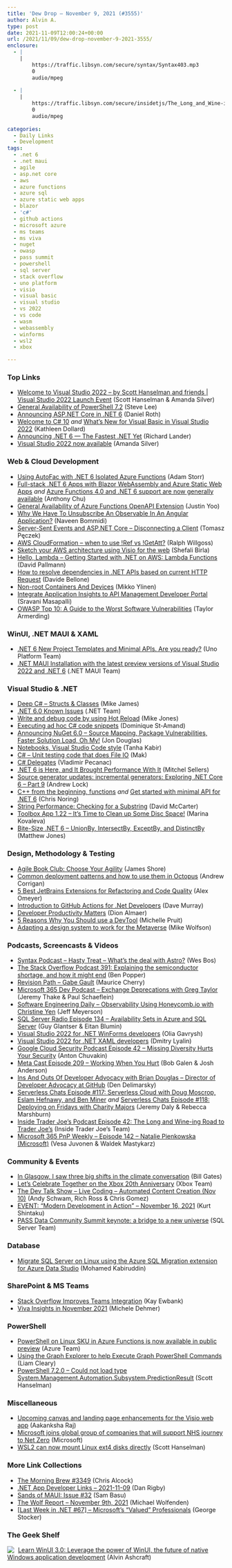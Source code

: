 ```yaml
---
title: 'Dew Drop – November 9, 2021 (#3555)'
author: Alvin A.
type: post
date: 2021-11-09T12:00:24+00:00
url: /2021/11/09/dew-drop-november-9-2021-3555/
enclosure:
  - |
    |
        https://traffic.libsyn.com/secure/syntax/Syntax403.mp3
        0
        audio/mpeg
        
  - |
    |
        https://traffic.libsyn.com/secure/insidetjs/The_Long_and_Wine-ing_Road_to_Trader_Joes.mp3
        0
        audio/mpeg
        
categories:
  - Daily Links
  - Development
tags:
  - .net 6
  - .net maui
  - agile
  - asp.net core
  - aws
  - azure functions
  - azure sql
  - azure static web apps
  - blazor
  - 'c#'
  - github actions
  - microsoft azure
  - ms teams
  - ms viva
  - nuget
  - owasp
  - pass summit
  - powershell
  - sql server
  - stack overflow
  - uno platform
  - visio
  - visual basic
  - visual studio
  - vs 2022
  - vs code
  - wasm
  - webassembly
  - winforms
  - wsl2
  - xbox

---
```

### <a name="top"></a>Top Links

  * <a href="https://channel9.msdn.com/Events/Visual-Studio/Visual-Studio-2022-Launch-Event/Welcome-to-Visual-Studio-2022--by-Scott-Hanselman-and-friends?WT.mc_id=DOP-MVP-4025064" target="_blank" rel="noopener">Welcome to Visual Studio 2022 – by Scott Hanselman and friends | Visual Studio 2022 Launch Event</a> (Scott Hanselman & Amanda Silver)
  * <a href="https://devblogs.microsoft.com/powershell/general-availability-of-powershell-7-2/?WT.mc_id=DOP-MVP-4025064" target="_blank" rel="noopener">General Availability of PowerShell 7.2</a> (Steve Lee)
  * <a href="https://devblogs.microsoft.com/dotnet/announcing-asp-net-core-in-net-6/?WT.mc_id=DOP-MVP-4025064" target="_blank" rel="noopener">Announcing ASP.NET Core in .NET 6</a> (Daniel Roth)
  * <a href="https://devblogs.microsoft.com/dotnet/welcome-to-csharp-10/?WT.mc_id=DOP-MVP-4025064" target="_blank" rel="noopener">Welcome to C# 10</a> _and_ <a href="https://devblogs.microsoft.com/dotnet/whats-new-for-visual-basic-in-visual-studio-2022/?WT.mc_id=DOP-MVP-4025064" target="_blank" rel="noopener">What’s New for Visual Basic in Visual Studio 2022</a> (Kathleen Dollard)
  * <a href="https://devblogs.microsoft.com/dotnet/announcing-net-6/?WT.mc_id=DOP-MVP-4025064" target="_blank" rel="noopener">Announcing .NET 6 — The Fastest .NET Yet</a> (Richard Lander)
  * <a href="https://devblogs.microsoft.com/visualstudio/visual-studio-2022-now-available/?WT.mc_id=DOP-MVP-4025064" target="_blank" rel="noopener">Visual Studio 2022 now available</a> (Amanda Silver)



### <a name="web"></a>Web & Cloud Development

  * <a href="http://feedproxy.google.com/~r/WestDiscGolf/~3/sNScAxHbh6Y/using-autofac-with-net6.0-isolated-azure-functions" target="_blank" rel="noopener">Using AutoFac with .NET 6 Isolated Azure Functions</a> (Adam Storr)
  * <a href="https://techcommunity.microsoft.com/t5/apps-on-azure/full-stack-net-6-apps-with-blazor-webassembly-and-azure-static/ba-p/2933428?WT.mc_id=DOP-MVP-4025064" target="_blank" rel="noopener">Full-stack .NET 6 Apps with Blazor WebAssembly and Azure Static Web Apps</a> _and_ <a href="https://techcommunity.microsoft.com/t5/apps-on-azure/azure-functions-4-0-and-net-6-support-are-now-generally/ba-p/2933245?WT.mc_id=DOP-MVP-4025064" target="_blank" rel="noopener">Azure Functions 4.0 and .NET 6 support are now generally available</a> (Anthony Chu)
  * <a href="https://techcommunity.microsoft.com/t5/apps-on-azure/general-availability-of-azure-functions-openapi-extension/ba-p/2931231?WT.mc_id=DOP-MVP-4025064" target="_blank" rel="noopener">General Availability of Azure Functions OpenAPI Extension</a> (Justin Yoo)
  * <a href="https://www.learmoreseekmore.com/2021/11/why-we-have-to-unsubscribe-an-observable-in-angular-application.html" target="_blank" rel="noopener">Why We Have To Unsubscribe An Observable In An Angular Application?</a> (Naveen Bommidi)
  * <a href="http://www.tpeczek.com/2021/11/server-sent-events-and-aspnet-core.html" target="_blank" rel="noopener">Server-Sent Events and ASP.NET Core &#8211; Disconnecting a Client</a> (Tomasz Pęczek)
  * <a href="https://ralphwillgoss.github.io/blog/2021/11/05/aws-cloudformation-when-to-use-!ref-vs-!getatt" target="_blank" rel="noopener">AWS CloudFormation &#8211; when to use !Ref vs !GetAtt?</a> (Ralph Willgoss)
  * <a href="https://techcommunity.microsoft.com/t5/microsoft-365-blog/sketch-your-aws-architecture-using-visio-for-the-web/ba-p/1836236?WT.mc_id=DOP-MVP-4025064" target="_blank" rel="noopener">Sketch your AWS architecture using Visio for the web</a> (Shefali Birla)
  * <a href="https://davidpallmann.hashnode.dev/hello-lambda" target="_blank" rel="noopener">Hello, Lambda &#8211; Getting Started with .NET on AWS: Lambda Functions</a> (David Pallmann)
  * <a href="https://www.code4it.dev/blog/resolving-dependencies-depending-on-httprequest" target="_blank" rel="noopener">How to resolve dependencies in .NET APIs based on current HTTP Request</a> (Davide Bellone)
  * <a href="https://kubernetes.io/blog/2021/11/09/non-root-containers-and-devices/" target="_blank" rel="noopener">Non-root Containers And Devices</a> (Mikko Ylinen)
  * <a href="https://techcommunity.microsoft.com/t5/azure-paas-blog/integrate-application-insights-to-api-management-developer/ba-p/2938383?WT.mc_id=DOP-MVP-4025064" target="_blank" rel="noopener">Integrate Application Insights to API Management Developer Portal</a> (Sravani Masapalli)
  * <a href="https://thenewstack.io/owasp-top-10-a-guide-to-the-worst-software-vulnerabilities/" target="_blank" rel="noopener">OWASP Top 10: A Guide to the Worst Software Vulnerabilities</a> (Taylor Armerding)



### <a name="silverlight"></a>WinUI, .NET MAUI & XAML

  * <a href="https://platform.uno/blog/net-6-new-project-templates-and-minimal-apis-are-you-ready/" target="_blank" rel="noopener">.NET 6 New Project Templates and Minimal APIs. Are you ready?</a> (Uno Platform Team)
  * <a href="https://docs.microsoft.com/en-us/dotnet/maui/get-started/installation" target="_blank" rel="noopener">.NET MAUI Installation with the latest preview versions of Visual Studio 2022 and .NET 6</a> (.NET MAUI Team)



### <a name="dotnet"></a>Visual Studio & .NET

  * <a href="http://www.i-programmer.info/programming/c/14997-deep-c-structs-a-classes.html" target="_blank" rel="noopener">Deep C# &#8211; Structs & Classes</a> (Mike James)
  * <a href="https://github.com/dotnet/core/blob/main/release-notes/6.0/known-issues.md#2-upgrade-of-visual-studio-or-net-sdk-from-earlier-builds-can-result-in-a-bad-path-configuration-on-windows" target="_blank" rel="noopener">.NET 6.0 Known Issues</a> (.NET Team)
  * <a href="https://docs.microsoft.com/en-us/visualstudio/debugger/hot-reload?view=vs-2022" target="_blank" rel="noopener">Write and debug code by using Hot Reload</a> (Mike Jones)
  * <a href="https://www.domstamand.com/executing-ad-hoc-c-code-snippets/" target="_blank" rel="noopener">Executing ad hoc C# code snippets</a> (Dominique St-Amand)
  * <a href="https://devblogs.microsoft.com/nuget/announcing-nuget-6/?WT.mc_id=DOP-MVP-4025064" target="_blank" rel="noopener">Announcing NuGet 6.0 – Source Mapping, Package Vulnerabilities, Faster Solution Load, Oh My!</a> (Jon Douglas)
  * <a href="https://code.visualstudio.com/blogs/2021/11/08/custom-notebooks" target="_blank" rel="noopener">Notebooks, Visual Studio Code style</a> (Tanha Kabir)
  * <a href="https://makolyte.com/csharp-unit-testing-code-that-does-file-io/" target="_blank" rel="noopener">C# &#8211; Unit testing code that does File IO</a> (Mak)
  * <a href="https://code-maze.com/delegates-charp/" target="_blank" rel="noopener">C# Delegates</a> (Vladimir Pecanac)
  * <a href="https://www.mitchelsellers.com/blog/article/net-6-is-here-and-it-brought-performance-with-it" target="_blank" rel="noopener">.NET 6 is Here, and It Brought Performance With It</a> (Mitchel Sellers)
  * <a href="https://andrewlock.net/exploring-dotnet-6-part-9-source-generator-updates-incremental-generators/" target="_blank" rel="noopener">Source generator updates: incremental generators: Exploring .NET Core 6 &#8211; Part 9</a> (Andrew Lock)
  * <a href="https://dev.to/azure/c-from-the-beginning-functions-5cnl" target="_blank" rel="noopener">C++ from the beginning, functions</a> _and_ <a href="https://techcommunity.microsoft.com/t5/azure-developer-community-blog/get-started-with-minimal-api-for-net-6/ba-p/2940108?WT.mc_id=DOP-MVP-4025064" target="_blank" rel="noopener">Get started with minimal API for .NET 6</a> (Chris Noring)
  * <a href="https://dotnettips.wordpress.com/2021/11/09/string-performance-checking-for-a-substring/" target="_blank" rel="noopener">String Performance: Checking for a Substring</a> (David McCarter)
  * <a href="https://blog.jetbrains.com/blog/2021/11/09/toolbox-app-1-22/" target="_blank" rel="noopener">Toolbox App 1.22 – It’s Time to Clean up Some Disc Space!</a> (Marina Kovaleva)
  * <a href="http://feedproxy.google.com/~r/ExceptionNotFound/~3/F2chnqlRXfw/" target="_blank" rel="noopener">Bite-Size .NET 6 &#8211; UnionBy, IntersectBy, ExceptBy, and DistinctBy</a> (Matthew Jones)



### <a name="design"></a>Design, Methodology & Testing

  * <a href="https://www.jamesshore.com/v2/books/aoad2/book_club/choose_your_agility" target="_blank" rel="noopener">Agile Book Club: Choose Your Agility</a> (James Shore)
  * <a href="http://feedproxy.google.com/~r/OctopusDeploy/~3/o_p1EEyM0CU/common-deployment-patterns-and-how-to-set-them-up-in-octopus" target="_blank" rel="noopener">Common deployment patterns and how to use them in Octopus</a> (Andrew Corrigan)
  * <a href="https://dzone.com/articles/5-best-jetbrains-extensions-for-refactoring-amp-co" target="_blank" rel="noopener">5 Best JetBrains Extensions for Refactoring and Code Quality</a> (Alex Omeyer)
  * <a href="https://blog.taranissoftware.com/introduction-to-github-actions-for-dotnet-developers" target="_blank" rel="noopener">Introduction to GitHub Actions for .Net Developers</a> (Dave Murray)
  * <a href="https://blog.almaer.com/developer-productivity-matters/" target="_blank" rel="noopener">Developer Productivity Matters</a> (Dion Almaer)
  * <a href="http://blog.travis-ci.com/2021-11-06-top5" target="_blank" rel="noopener">5 Reasons Why You Should use a DevTool</a> (Michelle Pruit)
  * <a href="https://stackoverflow.blog/2021/11/08/adapting-a-design-system-to-work-for-the-metaverse/" target="_blank" rel="noopener">Adapting a design system to work for the Metaverse</a> (Mike Wolfson)



### <a name="podcasts"></a>Podcasts, Screencasts & Videos

  * <a href="https://traffic.libsyn.com/secure/syntax/Syntax403.mp3" target="_blank" rel="noopener">Syntax Podcast &#8211; Hasty Treat &#8211; What&#8217;s the deal with Astro?</a> (Wes Bos)
  * <a href="https://stackoverflow.blog/2021/11/09/podcast-391-explaining-the-semiconductor-shortage-and-how-it-might-end/" target="_blank" rel="noopener">The Stack Overflow Podcast 391: Explaining the semiconductor shortage, and how it might end</a> (Ben Popper)
  * <a href="https://revisionpath.com/gabe-gault" target="_blank" rel="noopener">Revision Path &#8211; Gabe Gault</a> (Maurice Cherry)
  * <a href="https://www.m365devpodcast.com/e/exchange-deprecations-with-greg-taylor/" target="_blank" rel="noopener">Microsoft 365 Dev Podcast &#8211; Exchange Deprecations with Greg Taylor</a> (Jeremy Thake & Paul Schaeflein)
  * <a href="https://softwareengineeringdaily.com/2021/11/08/observability-using-honeycomb-io-with-christine-yen/?utm_source=rss&utm_medium=rss&utm_campaign=observability-using-honeycomb-io-with-christine-yen" target="_blank" rel="noopener">Software Engineering Daily &#8211; Observability Using Honeycomb.io with Christine Yen</a> (Jeff Meyerson)
  * <a href="http://sqlserverradio.com/episode-134-availability-sets-in-azure-and-sql-server" target="_blank" rel="noopener">SQL Server Radio Episode 134 &#8211; Availability Sets in Azure and SQL Server</a> (Guy Glantser & Eitan Blumin)
  * <a href="http://www.youtube.com/watch?v=irfQczdVjRA" target="_blank" rel="noopener">Visual Studio 2022 for .NET WinForms developers</a> (Olia Gavrysh)
  * <a href="http://www.youtube.com/watch?v=8KsVw52hDVU" target="_blank" rel="noopener">Visual Studio 2022 for .NET XAML developers</a> (Dmitry Lyalin)
  * <a href="https://cloudsecuritypodcast.libsyn.com/ep42-missing-diversity-hurts-your-security" target="_blank" rel="noopener">Google Cloud Security Podcast Episode 42 &#8211; Missing Diversity Hurts Your Security</a> (Anton Chuvakin)
  * <a href="https://www.meta-cast.com/episode/episode-209-working-when-you-hurt" target="_blank" rel="noopener">Meta Cast Episode 209 &#8211; Working When You Hurt</a> (Bob Galen & Josh Anderson)
  * <a href="http://www.youtube.com/watch?v=yTaOgc9i-o4" target="_blank" rel="noopener">Ins And Outs Of Developer Advocacy with Brian Douglas &#8211; Director of Developer Advocacy at GitHub</a> (Den Delimarsky)
  * <a href="https://www.serverlesschats.com/117" target="_blank" rel="noopener">Serverless Chats Episode #117: Serverless Cloud with Doug Moscrop, Eslam Hefnawy, and Ben Miner</a> _and_ <a href="https://www.serverlesschats.com/118" target="_blank" rel="noopener">Serverless Chats Episode #118: Deploying on Fridays with Charity Majors</a> (Jeremy Daly & Rebecca Marshburn)
  * <a href="https://traffic.libsyn.com/secure/insidetjs/The_Long_and_Wine-ing_Road_to_Trader_Joes.mp3" target="_blank" rel="noopener">Inside Trader Joe&#8217;s Podcast Episode 42: The Long and Wine-ing Road to Trader Joe&#8217;s</a> (Inside Trader Joe&#8217;s Team)
  * <a href="https://techcommunity.microsoft.com/t5/microsoft-365-pnp-blog/microsoft-365-pnp-weekly-episode-142-natalie-pienkowska/ba-p/2939019?WT.mc_id=DOP-MVP-4025064" target="_blank" rel="noopener">Microsoft 365 PnP Weekly &#8211; Episode 142 &#8211; Natalie Pienkowska (Microsoft)</a> (Vesa Juvonen & Waldek Mastykarz)



### <a name="events"></a>Community & Events

  * <a href="https://www.gatesnotes.com/Energy/Reflections-from-COP26" target="_blank" rel="noopener">In Glasgow, I saw three big shifts in the climate conversation</a> (Bill Gates)
  * <a href="https://news.xbox.com/en-us/2021/11/08/xbox-20-anniversary-broadcast-tune-in-details/" target="_blank" rel="noopener">Let’s Celebrate Together on the Xbox 20th Anniversary</a> (Xbox Team)
  * <a href="https://www.meetup.com/The-Dev-Talk-Show/events/281963644/" target="_blank" rel="noopener">The Dev Talk Show &#8211; Live Coding &#8211; Automated Content Creation (Nov 10)</a> (Andy Schwam, Rich Ross & Chris Gomez)
  * <a href="https://kurtsh.com/2021/11/08/event-modern-development-in-action-november-16-2021/" target="_blank" rel="noopener">EVENT: “Modern Development in Action” – November 16, 2021</a> (Kurt Shintaku)
  * <a href="https://cloudblogs.microsoft.com/sqlserver/2021/11/08/pass-data-community-summit-keynote-a-bridge-to-a-new-universe/?WT.mc_id=DOP-MVP-4025064" target="_blank" rel="noopener">PASS Data Community Summit keynote: a bridge to a new universe</a> (SQL Server Team)



### <a name="sql"></a>Database

  * <a href="https://techcommunity.microsoft.com/t5/azure-sql/migrate-sql-server-on-linux-using-the-azure-sql-migration/ba-p/2911174?WT.mc_id=DOP-MVP-4025064" target="_blank" rel="noopener">Migrate SQL Server on Linux using the Azure SQL Migration extension for Azure Data Studio</a> (Mohamed Kabiruddin)



### <a name="sp"></a>SharePoint & MS Teams

  * <a href="http://www.i-programmer.info/news/90-tools/14999-stack-overflow-improves-teams-integration.html" target="_blank" rel="noopener">Stack Overflow Improves Teams Integration</a> (Kay Ewbank)
  * <a href="https://techcommunity.microsoft.com/t5/microsoft-viva-blog/viva-insights-in-november-2021/ba-p/2933277?WT.mc_id=DOP-MVP-4025064" target="_blank" rel="noopener">Viva Insights in November 2021</a> (Michele Dehmer)



### <a name="ps"></a>PowerShell

  * <a href="https://azure.microsoft.com/en-us/updates/powershell-on-linux-sku-in-azure-functions-is-now-available-in-public-preview/?WT.mc_id=DOP-MVP-4025064" target="_blank" rel="noopener">PowerShell on Linux SKU in Azure Functions is now available in public preview</a> (Azure Team)
  * <a href="https://helloitsliam.com/2021/11/08/using-the-graph-explorer-to-help-execute-graph-powershell-commands/" target="_blank" rel="noopener">Using the Graph Explorer to help Execute Graph PowerShell Commands</a> (Liam Cleary)
  * <a href="http://feeds.hanselman.com/~/672517972/0/scotthanselman~PowerShell-Could-not-load-type-SystemManagementAutomationSubsystemPredictionResult" target="_blank" rel="noopener">PowerShell 7.2.0 &#8211; Could not load type System.Management.Automation.Subsystem.PredictionResult</a> (Scott Hanselman)



### <a name="misc"></a>Miscellaneous

  * <a href="https://techcommunity.microsoft.com/t5/microsoft-365-blog/upcoming-canvas-and-landing-page-enhancements-for-the-visio-web/ba-p/1739737?WT.mc_id=DOP-MVP-4025064" target="_blank" rel="noopener">Upcoming canvas and landing page enhancements for the Visio web app</a> (Aakanksha Raj)
  * <a href="https://news.microsoft.com/en-gb/2021/11/08/microsoft-joins-global-group-of-companies-that-will-support-nhs-journey-to-net-zero/" target="_blank" rel="noopener">Microsoft joins global group of companies that will support NHS journey to Net Zero</a> (Microsoft)
  * <a href="http://feeds.hanselman.com/~/672517974/0/scotthanselman~WSL-can-now-mount-Linux-ext-disks-directly" target="_blank" rel="noopener">WSL2 can now mount Linux ext4 disks directly</a> (Scott Hanselman)



### <a name="links"></a>More Link Collections

  * <a href="http://feedproxy.google.com/~r/ReflectivePerspective/~3/dR1TeNzj3xk/" target="_blank" rel="noopener">The Morning Brew #3349</a> (Chris Alcock)
  * <a href="https://links.danrigby.com/2021/11/app-developer-links-2021-11-09/" target="_blank" rel="noopener">.NET App Developer Links &#8211; 2021-11-09</a> (Dan Rigby)
  * <a href="https://www.telerik.com/blogs/sands-maui-issue-32" target="_blank" rel="noopener">Sands of MAUI: Issue #32</a> (Sam Basu)
  * <a href="https://michael-wolfenden.github.io/2021/11/09/november-9th-2021/" target="_blank" rel="noopener">The Wolf Report &#8211; November 9th, 2021</a> (Michael Wolfenden)
  * <a href="https://georgestocker.com/2021/11/08/last-week-in-net-67-microsofts-valued-professionals/" target="_blank" rel="noopener">[Last Week in .NET #67] – Microsoft’s “Valued” Professionals</a> (George Stocker)



### <a name="shelf"></a>The Geek Shelf

<a href="https://www.amazon.com/dp/1800208669/" target="_blank" rel="noopener"><img decoding="async" align="left" style="margin: 0px 5px 0px 0px; border: 0px currentcolor; border-image: none; float: left; display: inline; background-image: none;" src="https://m.media-amazon.com/images/I/41Z9lMC71WL._SS135_.jpg" border="0" /></a>&nbsp;<a href="https://www.amazon.com/dp/1800208669/" target="_blank" rel="noopener">Learn WinUI 3.0: Leverage the power of WinUI, the future of native Windows application development</a> (Alvin Ashcraft)